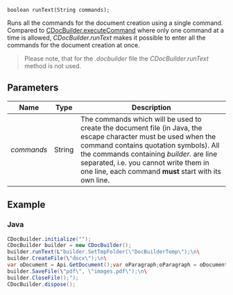 `boolean runText(String commands);`

Runs all the commands for the document creation using a single command. Compared to [CDocBuilder.executeCommand](../executeCommand/index.md) where only one command at a time is allowed, *CDocBuilder.runText* makes it possible to enter all the commands for the document creation at once.

> Please note, that for the *.docbuilder* file the *CDocBuilder.runText* method is not used.

## Parameters

| Name       | Type   | Description                                                                                                                                                                                                                                                                                             |
| ---------- | ------ | ------------------------------------------------------------------------------------------------------------------------------------------------------------------------------------------------------------------------------------------------------------------------------------------------------- |
| *commands* | String | The commands which will be used to create the document file (in Java, the escape character must be used when the command contains quotation symbols). All the commands containing *builder.* are line separated, i.e. you cannot write them in one line, each command **must** start with its own line. |

## Example

### Java

``` java
CDocBuilder.initialize("");
CDocBuilder builder = new CDocBuilder();
builder.runText(L"builder.SetTmpFolder(\"DocBuilderTemp\");\n\
builder.CreateFile(\"docx\");\n\
var oDocument = Api.GetDocument();var oParagraph;oParagraph = oDocument.GetElement(0);oParagraph.SetJc(\"center\");oParagraph.AddText(\"Center\");\n\
builder.SaveFile(\"pdf\", \"images.pdf\");\n\
builder.CloseFile();");
CDocBuilder.dispose();
```
